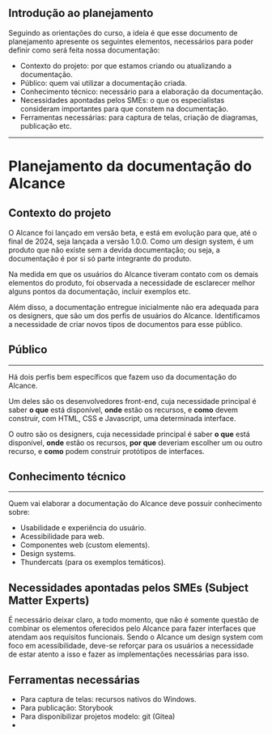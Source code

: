 ## Introdução ao planejamento

Seguindo as orientações do curso, a ideia é que esse documento de planejamento 
apresente os seguintes elementos, necessários para poder definir como será feita
nossa documentação: 
* Contexto do projeto: por que estamos criando ou atualizando a documentação.
* Público: quem vai utilizar a documentação criada.
* Conhecimento técnico: necessário para a elaboração da documentação.
* Necessidades apontadas pelos SMEs: o que os especialistas consideram importantes para que constem na documentação.
* Ferramentas necessárias: para captura de telas, criação de diagramas, publicação etc.

--------------------------------------------------------------------------------

# Planejamento da documentação do Alcance

## Contexto do projeto

O Alcance foi lançado em versão beta, e está em evolução para que, até o final
de 2024, seja lançada a versão 1.0.0. Como um design system, é um produto que
não existe sem a devida documentação; ou seja, a documentação é por si só parte
integrante do produto.

Na medida em que os usuários do Alcance tiveram contato com os demais elementos
do produto, foi observada a necessidade de esclarecer melhor alguns pontos da
documentação, incluir exemplos etc.

Além disso, a documentação entregue inicialmente não era adequada para os
designers, que são um dos perfis de usuários do Alcance. Identificamos a
necessidade de criar novos tipos de documentos para esse público.

## Público
--------------------------------------------------------------------------------
Há dois perfis bem específicos que fazem uso da documentação do Alcance.

Um deles são os desenvolvedores front-end, cuja necessidade principal é saber
**o que** está disponível, **onde** estão os recursos, e **como** devem
construir, com HTML, CSS e Javascript, uma determinada interface.

O outro são os designers, cuja necessidade principal é saber **o que** está
disponível, **onde** estão os recursos, **por que** deveriam escolher um ou
outro recurso, e **como** podem construir protótipos de interfaces.

## Conhecimento técnico
--------------------------------------------------------------------------------
Quem vai elaborar a documentação do Alcance deve possuir conhecimento sobre:
* Usabilidade e experiência do usuário.
* Acessibilidade para web.
* Componentes web (custom elements).
* Design systems.
* Thundercats (para os exemplos temáticos).

## Necessidades apontadas pelos SMEs (Subject Matter Experts)

É necessário deixar claro, a todo momento, que não é somente questão de
combinar os elementos oferecidos pelo Alcance para fazer interfaces que
atendam aos requisitos funcionais. Sendo o Alcance um design system com
foco em acessibilidade, deve-se reforçar para os usuários a necessidade
de estar atento a isso e fazer as implementações necessárias para isso.

## Ferramentas necessárias

* Para captura de telas: recursos nativos do Windows.
* Para publicação: Storybook
* Para disponibilizar projetos modelo: git (Gitea)
* 
